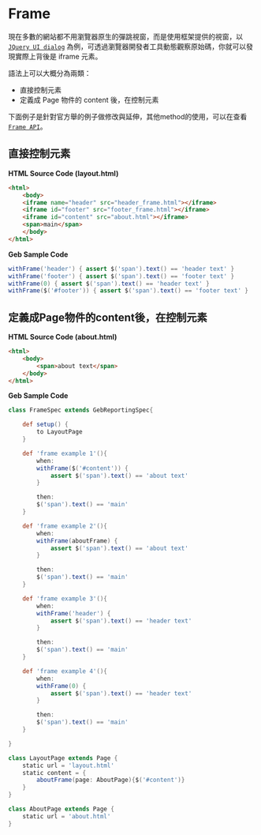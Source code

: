 # Frame

現在多數的網站都不用瀏覽器原生的彈跳視窗，而是使用框架提供的視窗，以 [`JQuery UI dialog`](http://jqueryui.com/dialog/) 為例，可透過瀏覽器開發者工具動態觀察原始碼，你就可以發現實際上背後是 iframe 元素。

語法上可以大概分為兩類：
* 直接控制元素
* 定義成 Page 物件的 content 後，在控制元素

下面例子是針對官方舉的例子做修改與延伸，其他method的使用，可以在查看 [`Frame API`](http://www.gebish.org/manual/current/api/geb/frame/FrameSupport.html)。

## 直接控制元素

**HTML Source Code (layout.html)**

```html
<html>
    <body>
    <iframe name="header" src="header_frame.html"></iframe>
    <iframe id="footer" src="footer_frame.html"></iframe>
    <iframe id="content" src="about.html"></iframe>
    <span>main</span>
    </body>
</html>
```

**Geb Sample Code**

```groovy
withFrame('header') { assert $('span').text() == 'header text' }
withFrame('footer') { assert $('span').text() == 'footer text' }
withFrame(0) { assert $('span').text() == 'header text' }
withFrame($('#footer')) { assert $('span').text() == 'footer text' }
```

## 定義成Page物件的content後，在控制元素

**HTML Source Code (about.html)**

```html
<html>
    <body>
        <span>about text</span>
    </body>
</html>
```

**Geb Sample Code**

```groovy
class FrameSpec extends GebReportingSpec{

    def setup() {
        to LayoutPage
    }

    def 'frame example 1'(){
        when:
        withFrame($('#content')) {
            assert $('span').text() == 'about text'
        }

        then:
        $('span').text() == 'main'
    }

    def 'frame example 2'(){
        when:
        withFrame(aboutFrame) {
            assert $('span').text() == 'about text'
        }

        then:
        $('span').text() == 'main'
    }

    def 'frame example 3'(){
        when:
        withFrame('header') {
            assert $('span').text() == 'header text'
        }

        then:
        $('span').text() == 'main'
    }

    def 'frame example 4'(){
        when:
        withFrame(0) {
            assert $('span').text() == 'header text'
        }

        then:
        $('span').text() == 'main'
    }

}

class LayoutPage extends Page {
    static url = 'layout.html'
    static content = {
        aboutFrame(page: AboutPage){$('#content')}
    }
}

class AboutPage extends Page {
    static url = 'about.html'
}
```
